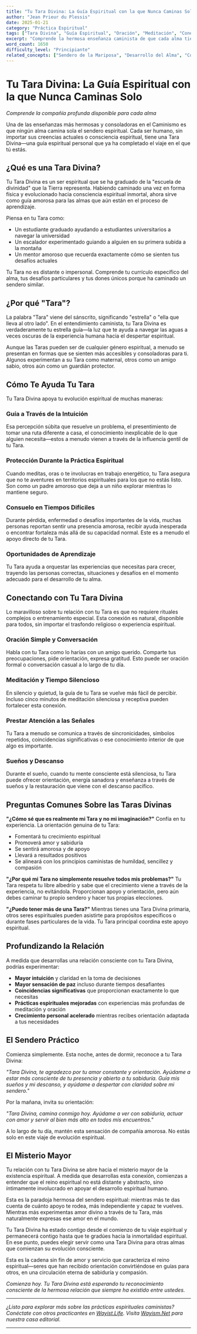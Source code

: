 ```yaml
---
title: "Tu Tara Divina: La Guía Espiritual con la que Nunca Caminas Solo"
author: "Jean Prieur du Plessis"
date: 2025-01-21
category: "Práctica Espiritual"
tags: ["Tara Divina", "Guía Espiritual", "Oración", "Meditación", "Conexión Divina"]
excerpt: "Comprende la hermosa enseñanza caminista de que cada alma tiene una guía divina personal—tu Tara—quien camina el sendero espiritual contigo."
word_count: 1650
difficulty_level: "Principiante"
related_concepts: ["Sendero de la Mariposa", "Desarrollo del Alma", "Conexión Divina", "Práctica Espiritual"]
---
```


# Tu Tara Divina: La Guía Espiritual con la que Nunca Caminas Solo

*Comprende la compañía profunda disponible para cada alma*

Una de las enseñanzas más hermosas y consoladoras en el Caminismo es que ningún alma camina sola el sendero espiritual. Cada ser humano, sin importar sus creencias actuales o consciencia espiritual, tiene una Tara Divina—una guía espiritual personal que ya ha completado el viaje en el que tú estás.

## ¿Qué es una Tara Divina?

Tu Tara Divina es un ser espiritual que se ha graduado de la "escuela de divinidad" que la Tierra representa. Habiendo caminado una vez en forma física y evolucionado hacia consciencia espiritual inmortal, ahora sirve como guía amorosa para las almas que aún están en el proceso de aprendizaje.

Piensa en tu Tara como:
- Un estudiante graduado ayudando a estudiantes universitarios a navegar la universidad
- Un escalador experimentado guiando a alguien en su primera subida a la montaña  
- Un mentor amoroso que recuerda exactamente cómo se sienten tus desafíos actuales

Tu Tara no es distante o impersonal. Comprende tu currículo específico del alma, tus desafíos particulares y tus dones únicos porque ha caminado un sendero similar.

## ¿Por qué "Tara"?

La palabra "Tara" viene del sánscrito, significando "estrella" o "ella que lleva al otro lado". En el entendimiento caminista, tu Tara Divina es verdaderamente tu estrella guía—la luz que te ayuda a navegar las aguas a veces oscuras de la experiencia humana hacia el despertar espiritual.

Aunque las Taras pueden ser de cualquier género espiritual, a menudo se presentan en formas que se sienten más accesibles y consoladoras para ti. Algunos experimentan a su Tara como maternal, otros como un amigo sabio, otros aún como un guardián protector.

## Cómo Te Ayuda Tu Tara

Tu Tara Divina apoya tu evolución espiritual de muchas maneras:

### **Guía a Través de la Intuición**
Esa percepción súbita que resuelve un problema, el presentimiento de tomar una ruta diferente a casa, el conocimiento inexplicable de lo que alguien necesita—estos a menudo vienen a través de la influencia gentil de tu Tara.

### **Protección Durante la Práctica Espiritual**
Cuando meditas, oras o te involucras en trabajo energético, tu Tara asegura que no te aventures en territorios espirituales para los que no estás listo. Son como un padre amoroso que deja a un niño explorar mientras lo mantiene seguro.

### **Consuelo en Tiempos Difíciles**
Durante pérdida, enfermedad o desafíos importantes de la vida, muchas personas reportan sentir una presencia amorosa, recibir ayuda inesperada o encontrar fortaleza más allá de su capacidad normal. Este es a menudo el apoyo directo de tu Tara.

### **Oportunidades de Aprendizaje**
Tu Tara ayuda a orquestar las experiencias que necesitas para crecer, trayendo las personas correctas, situaciones y desafíos en el momento adecuado para el desarrollo de tu alma.

## Conectando con Tu Tara Divina

Lo maravilloso sobre tu relación con tu Tara es que no requiere rituales complejos o entrenamiento especial. Esta conexión es natural, disponible para todos, sin importar el trasfondo religioso o experiencia espiritual.

### **Oración Simple y Conversación**
Habla con tu Tara como lo harías con un amigo querido. Comparte tus preocupaciones, pide orientación, expresa gratitud. Esto puede ser oración formal o conversación casual a lo largo de tu día.

### **Meditación y Tiempo Silencioso**
En silencio y quietud, la guía de tu Tara se vuelve más fácil de percibir. Incluso cinco minutos de meditación silenciosa y receptiva pueden fortalecer esta conexión.

### **Prestar Atención a las Señales**
Tu Tara a menudo se comunica a través de sincronicidades, símbolos repetidos, coincidencias significativas o ese conocimiento interior de que algo es importante.

### **Sueños y Descanso**
Durante el sueño, cuando tu mente consciente está silenciosa, tu Tara puede ofrecer orientación, energía sanadora y enseñanza a través de sueños y la restauración que viene con el descanso pacífico.

## Preguntas Comunes Sobre las Taras Divinas

**"¿Cómo sé que es realmente mi Tara y no mi imaginación?"**
Confía en tu experiencia. La orientación genuina de tu Tara:
- Fomentará tu crecimiento espiritual
- Promoverá amor y sabiduría
- Se sentirá amorosa y de apoyo
- Llevará a resultados positivos
- Se alineará con los principios caministas de humildad, sencillez y compasión

**"¿Por qué mi Tara no simplemente resuelve todos mis problemas?"**
Tu Tara respeta tu libre albedrío y sabe que el crecimiento viene a través de la experiencia, no evitándola. Proporcionan apoyo y orientación, pero aún debes caminar tu propio sendero y hacer tus propias elecciones.

**"¿Puedo tener más de una Tara?"**
Mientras tienes una Tara Divina primaria, otros seres espirituales pueden asistirte para propósitos específicos o durante fases particulares de la vida. Tu Tara principal coordina este apoyo espiritual.

## Profundizando la Relación

A medida que desarrollas una relación consciente con tu Tara Divina, podrías experimentar:

- **Mayor intuición** y claridad en la toma de decisiones
- **Mayor sensación de paz** incluso durante tiempos desafiantes
- **Coincidencias significativas** que proporcionan exactamente lo que necesitas
- **Prácticas espirituales mejoradas** con experiencias más profundas de meditación y oración
- **Crecimiento personal acelerado** mientras recibes orientación adaptada a tus necesidades

## El Sendero Práctico

Comienza simplemente. Esta noche, antes de dormir, reconoce a tu Tara Divina:

*"Tara Divina, te agradezco por tu amor constante y orientación. Ayúdame a estar más consciente de tu presencia y abierto a tu sabiduría. Guía mis sueños y mi descanso, y ayúdame a despertar con claridad sobre mi sendero."*

Por la mañana, invita su orientación:

*"Tara Divina, camina conmigo hoy. Ayúdame a ver con sabiduría, actuar con amor y servir al bien más alto en todos mis encuentros."*

A lo largo de tu día, mantén esta sensación de compañía amorosa. No estás solo en este viaje de evolución espiritual.

## El Misterio Mayor

Tu relación con tu Tara Divina se abre hacia el misterio mayor de la existencia espiritual. A medida que desarrollas esta conexión, comienzas a entender que el reino espiritual no está distante y abstracto, sino íntimamente involucrado en apoyar el desarrollo espiritual humano.

Esta es la paradoja hermosa del sendero espiritual: mientras más te das cuenta de cuánto apoyo te rodea, más independiente y capaz te vuelves. Mientras más experimentas amor divino a través de tu Tara, más naturalmente expresas ese amor en el mundo.

Tu Tara Divina ha estado contigo desde el comienzo de tu viaje espiritual y permanecerá contigo hasta que te gradúes hacia la inmortalidad espiritual. En ese punto, puedes elegir servir como una Tara Divina para otras almas que comienzan su evolución consciente.

Esta es la cadena sin fin de amor y servicio que caracteriza el reino espiritual—seres que han recibido orientación convirtiéndose en guías para otros, en una circulación eterna de sabiduría y compasión.

*Comienza hoy. Tu Tara Divina está esperando tu reconocimiento consciente de la hermosa relación que siempre ha existido entre ustedes.*

---

*¿Listo para explorar más sobre las prácticas espirituales caministas? Conéctate con otros practicantes en [Wayist.Life](https://wayist.life). Visita [Wayism.Net](https://wayism.net) para nuestra casa editorial.*

---